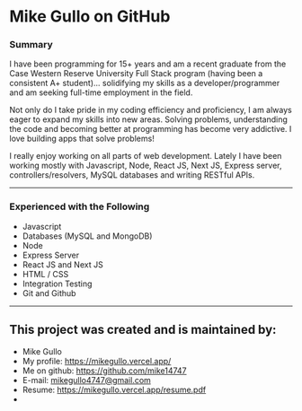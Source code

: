 # Mike Gullo on GitHub

### Summary

I have been programming for 15+ years and am a recent graduate from the Case Western Reserve University Full Stack program (having been a consistent A+ student)... solidifying my skills as a developer/programmer and am seeking full-time employment in the field.

Not only do I take pride in my coding efficiency and proficiency, I am always eager to expand my skills into new areas. Solving problems, understanding the code and becoming better at programming has become very addictive. I love building apps that solve problems!

I really enjoy working on all parts of web development. Lately I have been working mostly with Javascript, Node, React JS, Next JS, Express server, controllers/resolvers, MySQL databases and writing RESTful APIs.

---

### Experienced with the Following

-   Javascript
-   Databases (MySQL and MongoDB)
-   Node
-   Express Server
-   React JS and Next JS
-   HTML / CSS
-   Integration Testing
-   Git and Github

---

## This project was created and is maintained by:

-   Mike Gullo
-   My profile: https://mikegullo.vercel.app/
-   Me on github: https://github.com/mike14747
-   E-mail: mikegullo4747@gmail.com
-   Resume: https://mikegullo.vercel.app/resume.pdf
-   